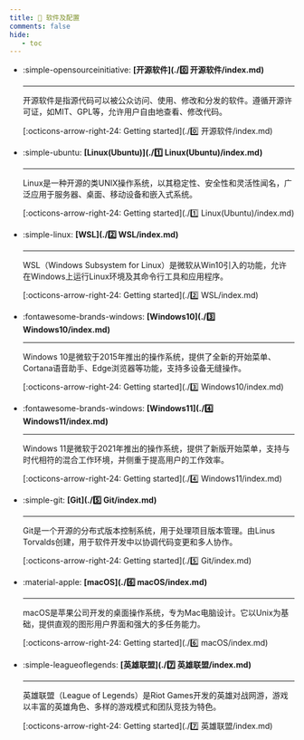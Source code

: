 ```yaml
---
title: 🎀 软件及配置
comments: false
hide:
   - toc
---
```


<div class="grid cards index-info" markdown>

-   :simple-opensourceinitiative: __[开源软件](./0️⃣ 开源软件/index.md)__

	---

	

	开源软件是指源代码可以被公众访问、使用、修改和分发的软件。遵循开源许可证，如MIT、GPL等，允许用户自由地查看、修改代码。

	[:octicons-arrow-right-24: Getting started](./0️⃣ 开源软件/index.md)

-   :simple-ubuntu: __[Linux(Ubuntu)](./1️⃣ Linux(Ubuntu)/index.md)__

	---

	

	Linux是一种开源的类UNIX操作系统，以其稳定性、安全性和灵活性闻名，广泛应用于服务器、桌面、移动设备和嵌入式系统。

	[:octicons-arrow-right-24: Getting started](./1️⃣ Linux(Ubuntu)/index.md)

-   :simple-linux: __[WSL](./2️⃣ WSL/index.md)__

	---

	

	WSL（Windows Subsystem for Linux）是微软从Win10引入的功能，允许在Windows上运行Linux环境及其命令行工具和应用程序。

	[:octicons-arrow-right-24: Getting started](./2️⃣ WSL/index.md)

-   :fontawesome-brands-windows: __[Windows10](./3️⃣ Windows10/index.md)__

	---

	

	Windows 10是微软于2015年推出的操作系统，提供了全新的开始菜单、Cortana语音助手、Edge浏览器等功能，支持多设备无缝操作。

	[:octicons-arrow-right-24: Getting started](./3️⃣ Windows10/index.md)

-   :fontawesome-brands-windows: __[Windows11](./4️⃣ Windows11/index.md)__

	---

	

	Windows 11是微软于2021年推出的操作系统，提供了新版开始菜单，支持与时代相符的混合工作环境，并侧重于提高用户的工作效率。

	[:octicons-arrow-right-24: Getting started](./4️⃣ Windows11/index.md)

-   :simple-git: __[Git](./5️⃣ Git/index.md)__

	---

	

	Git是一个开源的分布式版本控制系统，用于处理项目版本管理。由Linus Torvalds创建，用于软件开发中以协调代码变更和多人协作。

	[:octicons-arrow-right-24: Getting started](./5️⃣ Git/index.md)

-   :material-apple: __[macOS](./6️⃣ macOS/index.md)__

	---

	

	macOS是苹果公司开发的桌面操作系统，专为Mac电脑设计。它以Unix为基础，提供直观的图形用户界面和强大的多任务能力。

	[:octicons-arrow-right-24: Getting started](./6️⃣ macOS/index.md)

-   :simple-leagueoflegends: __[英雄联盟](./7️⃣ 英雄联盟/index.md)__

	---

	

	英雄联盟（League of Legends）是Riot Games开发的英雄对战网游，游戏以丰富的英雄角色、多样的游戏模式和团队竞技为特色。

	[:octicons-arrow-right-24: Getting started](./7️⃣ 英雄联盟/index.md)

</div>